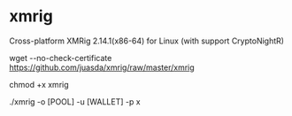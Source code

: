 # xmrig
Cross-platform XMRig 2.14.1(x86-64) for Linux (with support CryptoNightR)

wget --no-check-certificate https://github.com/juasda/xmrig/raw/master/xmrig

chmod +x xmrig


./xmrig -o [POOL] -u [WALLET] -p x

